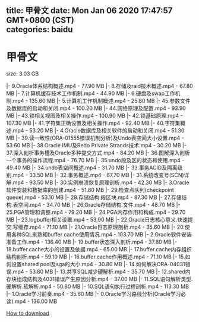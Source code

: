 
title: 甲骨文
date: Mon Jan 06 2020 17:47:57 GMT+0800 (CST)    
categories: baidu
---

# 甲骨文
size: 3.03 GB
 
 
|- 9.Oracle体系结构概述.mp4 - 77.90 MB
|- 8.存储及raid技术概述.mp4 - 67.80 MB
|- 7.计算机缓存技术工作机制.mp4 - 44.90 MB
|- 6.硬盘及swap工作机制.mp4 - 135.60 MB
|- 5.计算机工作机制概述.mp4 - 25.80 MB
|- 45.参数文件及数据库的启动和关闭.mp4 - 100.20 MB
|- 44.网络原理及配置.mp4 - 93.90 MB
|- 43.锁相关视图及相关操作.mp4 - 100.90 MB
|- 42.锁基础原理.mp4 - 107.30 MB
|- 41.字符集正确设置及相关操作.mp4 - 92.40 MB
|- 40.字符集概述.mp4 - 53.20 MB
|- 4.Oracle数据库及相关软件的启动和关闭.mp4 - 51.30 MB
|- 39.读一致性(ORA-01555错误机制分析)及Undo表空间大小设置.mp4 - 53.60 MB
|- 38.Oracle IMU及Redo Private Strands技术.mp4 - 30.20 MB
|- 37.深入剖析事务槽及Oracle多种提交方式.mp4 - 84.20 MB
|- 36.图解深入剖析一个事务的操作流程.mp4 - 76.70 MB
|- 35.undo段及区的状态和使用.mp4 - 49.40 MB
|- 34.undo表空间概述.mp4 - 31.70 MB
|- 33.事务ACID及隔离级别.mp4 - 33.50 MB
|- 32.事务概述.mp4 - 67.70 MB
|- 31.系统改变号(SCN)详解.mp4 - 93.50 MB
|- 30.实例崩溃恢复原理剖析.mp4 - 42.30 MB
|- 3.Oracle软件安装和数据库的创建.mp4 - 51.80 MB
|- 29.检查点队列(checkpoint queue).mp4 - 53.10 MB
|- 28.存储结构.段区块.mp4 - 87.30 MB
|- 27.存储结构.表空间.mp4 - 34.70 MB
|- 26.Oracle存储结构.文件.mp4 - 48.70 MB
|- 25.PGA管理和调整.mp4 - 79.20 MB
|- 24.PGA内存作用和构成.mp4 - 29.70 MB
|- 23.logbuffer相关设置.mp4 - 53.90 MB
|- 22.Oracle日志核心意义.快速提交.写缓存.mp4 - 71.10 MB
|- 21.Oracle日志原理剖析.mp4 - 35.60 MB
|- 20.使用各种SQL来熟知buffer cache使用情况.mp4 - 103.70 MB
|- 2.Oracle软件安装准备工作.mp4 - 136.40 MB
|- 19.buffer状态深入剖析.mp4 - 37.80 MB
|- 18.buffer.cache大小的设置及依据.mp4 - 65.00 MB
|- 17.buffer.cache内存组织结构剖析.mp4 - 59.10 MB
|- 16.buffer.cache作用概述.mp4 - 71.10 MB
|- 15.如何设置shared pool及sga的大小.mp4 - 30.80 MB
|- 14.如何解决ORA-04031错误.mp4 - 53.80 MB
|- 13.共享SQL减少硬解析.mp4 - 35.70 MB
|- 12.shared内存块组成结构及4031错误产生原因分析.mp4 - 37.00 MB
|- 11.SQL语句解析类型.硬解析.软解析.mp4 - 50.80 MB
|- 10.SQL语句执行过程剖析.mp4 - 113.30 MB
|- 1.Oracle学习前奏.mp4 - 35.60 MB
|- 0.Oracle学习路线分析(Oracle学习必读).mp4 - 136.00 MB

[How to download](https://bpcam.bemobtrk.com/go/2ceec3aa-1ca2-46d6-b9ff-aaa5c184517c?jno=3803)